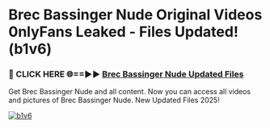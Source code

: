 # Brec Bassinger Nude Original Videos 0nlyFans Leaked - Files Updated! (b1v6)

<h3>🔴 CLICK HERE 🌐==►► <a href="https://tinyurl.com/yc6ubb5a" rel="nofollow">Brec Bassinger Nude Updated Files</a></h3>

Get Brec Bassinger Nude and all content. Now you can access all videos and pictures of Brec Bassinger Nude. New Updated Files 2025!

[![b1v6](https://i.imgur.com/7eu0CRL.gif)](https://tinyurl.com/yc6ubb5a)

